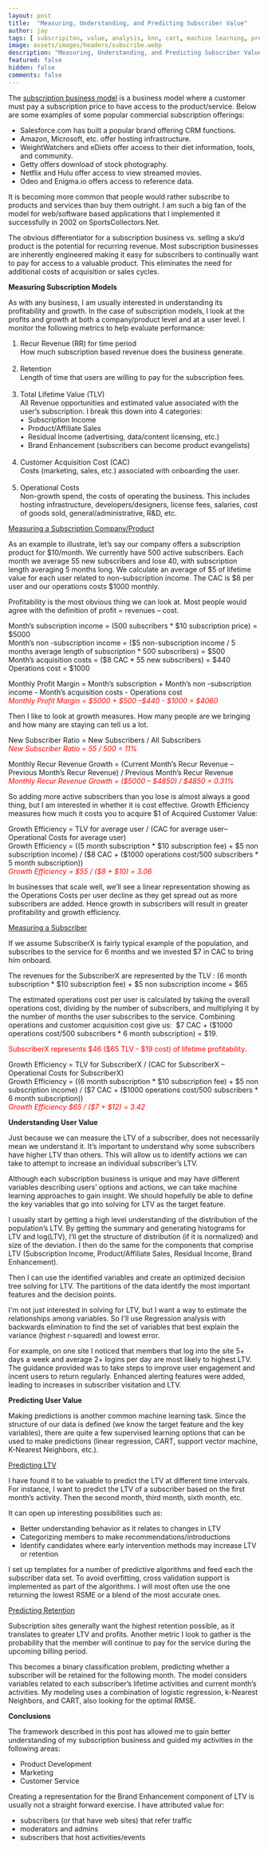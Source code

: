 ```yaml
---
layout: post
title:  "Measuring, Understanding, and Predicting Subscriber Value"
author: jay
tags: [ subscripiton, value, analysis, knn, cart, machine learning, prediction ]
image: assets/images/headers/subscribe.webp
description: "Measuring, Understanding, and Predicting Subscriber Value"
featured: false
hidden: false
comments: false
---
```






<p>The&nbsp;<span style="margin: 0px; padding: 0px; text-decoration: underline;">subscription business model</span>&nbsp;is a business model where a customer must pay a subscription price to have access to the product/service. Below are some examples of some popular commercial subscription offerings:</p>
<ul>
<li>Salesforce.com has built a popular brand offering CRM functions.</li>
<li>Amazon, Microsoft, etc. offer hosting infrastructure.&nbsp;</li>
<li>WeightWatchers and eDiets offer access to their diet information, tools, and community.</li>
<li>Getty offers download of stock photography.</li>
<li>Netflix and Hulu offer access to view streamed movies.</li>
<li>Odeo and Enigma.io offers access to reference data.&nbsp;</li>
</ul>
<p>It is becoming more common that people would rather subscribe to products and services than buy them outright. I am such a big fan of the model for web/software based applications that I implemented it successfully in 2002 on SportsCollectors.Net.</p>
<p>The obvious differentiator for a subscription business vs. selling a sku&rsquo;d product is the potential for recurring revenue. Most subscription businesses are inherently engineered making it easy for subscribers to continually want to pay for access to a valuable product. This eliminates the need for additional costs of acquisition or sales cycles.</p>
<p><strong style="margin: 0px; padding: 0px;">Measuring Subscription Models</strong></p>
<p>As with any business, I am usually interested in understanding its profitability and growth. In the case of subscription models, I look at the profits and growth at both a company/product level and at a user level. I monitor the following metrics to help evaluate performance:</p>
<ol>
<li>Recur Revenue (RR) for time period<br style="margin: 0px; padding: 0px;" />How much subscription based revenue does the business generate.<br style="margin: 0px; padding: 0px;" />&nbsp;</li>
<li>Retention<br style="margin: 0px; padding: 0px;" />Length of time that users are willing to pay for the subscription fees.<br style="margin: 0px; padding: 0px;" />&nbsp;</li>
<li>Total Lifetime Value (TLV)<br style="margin: 0px; padding: 0px;" />All Revenue opportunities and estimated value associated with the user&rsquo;s subscription. I break this down into 4 categories:<br style="margin: 0px; padding: 0px;" />&bull; &nbsp;Subscription Income<br style="margin: 0px; padding: 0px;" />&bull; &nbsp;Product/Affiliate Sales&nbsp;<br style="margin: 0px; padding: 0px;" />&bull; &nbsp;Residual Income (advertising, data/content licensing, etc.)<br style="margin: 0px; padding: 0px;" />&bull; &nbsp;Brand Enhancement (subscribers can become product evangelists)<br style="margin: 0px; padding: 0px;" />&nbsp;</li>
<li>Customer Acquisition Cost (CAC)<br style="margin: 0px; padding: 0px;" />Costs (marketing, sales, etc.) associated with onboarding the user.<br style="margin: 0px; padding: 0px;" />&nbsp;</li>
<li>Operational Costs&nbsp;<br style="margin: 0px; padding: 0px;" />Non-growth spend, the costs of operating the business. This includes hosting infrastructure, developers/designers, license fees, salaries, cost of goods sold, general/administrative, R&amp;D, etc.</li>
</ol>
<p><span style="margin: 0px; padding: 0px; text-decoration: underline;">Measuring a Subscription Company/Product</span></p>
<p>As an example to illustrate, let&rsquo;s say our company offers a subscription product for $10/month. We currently have 500 active subscribers. Each month we average 55 new subscribers and lose 40, with subscription length averaging 5 months long. We calculate an average of $5 of lifetime value for each user related to non-subscription income. The CAC is $8 per user and our operations costs $1000 monthly.</p>
<p>Profitability is the most obvious thing we can look at. Most people would agree with the definition of profit = revenues &ndash; cost.&nbsp;</p>
<p>Month&rsquo;s subscription income = (500 subscribers * $10 subscription price) = $5000<br style="margin: 0px; padding: 0px;" />Month&rsquo;s non -subscription income = ($5 non-subscription income / 5 months average length of subscription * 500 subscribers) = $500<br style="margin: 0px; padding: 0px;" />Month&rsquo;s acquisition costs = ($8 CAC * 55 new subscribers) = $440<br style="margin: 0px; padding: 0px;" />Operations cost = $1000</p>
<p>Monthly Profit Margin = Month&rsquo;s subscription + Month&rsquo;s non -subscription income - Month&rsquo;s acquisition costs - Operations cost<br style="margin: 0px; padding: 0px;" /><span style="margin: 0px; padding: 0px; color: #ff0000;"><em style="margin: 0px; padding: 0px;">Monthly Profit Margin = $5000 + $500 &ndash;$440 - $1000 = $4060</em></span></p>
<p>Then I like to look at growth measures. How many people are we bringing and how many are staying can tell us a lot.&nbsp;</p>
<p>New Subscriber Ratio = New Subscribers / All Subscribers<br style="margin: 0px; padding: 0px;" /><span style="margin: 0px; padding: 0px; color: #ff0000;"><em style="margin: 0px; padding: 0px;">New Subscriber Ratio = 55 / 500 = 11%&nbsp;</em></span></p>
<p>Monthly Recur Revenue Growth = (Current Month&rsquo;s Recur Revenue &ndash; Previous Month&rsquo;s Recur Revenue) / Previous Month&rsquo;s Recur Revenue<br style="margin: 0px; padding: 0px;" /><span style="margin: 0px; padding: 0px; color: #ff0000;"><em style="margin: 0px; padding: 0px;">Monthly Recur Revenue Growth = ($5000 &ndash; $4850) / $4850 = 0.31%</em></span></p>
<p>So adding more active subscribers than you lose is almost always a good thing, but I am interested in whether it is cost effective. Growth Efficiency measures how much it costs you to acquire $1 of Acquired Customer Value:</p>
<p>Growth Efficiency = TLV for average user / (CAC for average user&ndash; Operational Costs for average user)<br style="margin: 0px; padding: 0px;" />Growth Efficiency = ((5 month subscription * $10 subscription fee) + $5 non subscription income) / ($8 CAC + ($1000 operations cost/500 subscribers * 5 month subscription))<br style="margin: 0px; padding: 0px;" /><span style="margin: 0px; padding: 0px; color: #ff0000;"><em style="margin: 0px; padding: 0px;">Growth Efficiency = $55 / ($8 + $10) = 3.06</em></span></p>
<p>In businesses that scale well, we&rsquo;ll see a linear representation showing as the Operations Costs per user decline as they get spread out as more subscribers are added. Hence growth in subscribers will result in greater profitability and growth efficiency.&nbsp;</p>
<p><span style="margin: 0px; padding: 0px; text-decoration: underline;">Measuring a Subscriber</span></p>
<p>If we assume SubscriberX is fairly typical example of the population, and subscribes to the service for 6 months and we invested $7 in CAC to bring him onboard.</p>
<p>The revenues for the SubscriberX are represented by the TLV : (6 month subscription * $10 subscription fee) + $5 non subscription income = $65</p>
<p>The estimated operations cost per user is calculated by taking the overall operations cost, dividing by the number of subscribers, and multiplying it by the number of months the user subscribes to the service. Combining operations and customer acquisition cost give us: &nbsp;$7 CAC + ($1000 operations cost/500 subscribers * 6 month subscription) = $19.&nbsp;</p>
<p><span style="margin: 0px; padding: 0px; color: #ff0000;">SubscriberX represents $46 ($65 TLV - $19 cost) of lifetime profitability.</span></p>
<p>Growth Efficiency = TLV for SubscriberX / (CAC for SubscriberX &ndash; Operational Costs for SubscriberX)<br style="margin: 0px; padding: 0px;" />Growth Efficiency = ((6 month subscription * $10 subscription fee) + $5 non subscription income) / ($7 CAC + ($1000 operations cost/500 subscribers * 6 month subscription))<br style="margin: 0px; padding: 0px;" /><span style="margin: 0px; padding: 0px; color: #ff0000;"><em style="margin: 0px; padding: 0px;">Growth Efficiency $65 / ($7 + $12) = 3.42</em></span></p>
<p><strong style="margin: 0px; padding: 0px;">Understanding User Value</strong></p>
<p>Just because we can measure the LTV of a subscriber, does not necessarily mean we understand it. It&rsquo;s important to understand why some subscribers have higher LTV than others. This will allow us to identify actions we can take to attempt to increase an individual subscriber&rsquo;s LTV.</p>
<p>Although each subscription business is unique and may have different variables describing users&rsquo; options and actions, we can take machine learning approaches to gain insight. We should hopefully be able to define the key variables that go into solving for LTV as the target feature.</p>
<p>I usually start by getting a high level understanding of the distribution of the population&rsquo;s LTV. By getting the summary and generating histograms for LTV and log(LTV), I&rsquo;ll get the structure of distribution (if it is normalized) and size of the deviation. I then do the same for the components that comprise LTV (Subscription Income, Product/Affiliate Sales, Residual Income, Brand Enhancement).</p>
<p>Then I can use the identified variables and create an optimized decision tree solving for LTV. The partitions of the data identify the most important features and the decision points.</p>
<p>I'm not just interested in solving for LTV, but I want a way to estimate the relationships among variables. So I'll use Regression analysis with backwards elimination to find the set of variables that best explain the variance (highest r-squared) and lowest error. &nbsp;</p>
<p>For example, on one site I noticed that members that log into the site 5+ days a week and average 2+ logins per day are most likely to highest LTV. The guidance provided was to take steps to improve user engagement and incent users to return regularly. Enhanced alerting features were added, leading to increases in subscriber visitation and LTV.</p>
<p><strong style="margin: 0px; padding: 0px;">Predicting User Value</strong></p>
<p>Making predictions is another common machine learning task. Since the structure of our data is defined (we know the target feature and the key variables), there are quite a few supervised learning options that can be used to make predictions (linear regression, CART, support vector machine, K-Nearest Neighbors, etc.).</p>
<p><span style="margin: 0px; padding: 0px; text-decoration: underline;">Predicting LTV</span></p>
<p>I have found it to be valuable to predict the LTV at different time intervals. For instance, I want to predict the LTV of a subscriber based on the first month&rsquo;s activity. Then the second month, third month, sixth month, etc.</p>
<p>It can open up interesting possibilities such as:</p>
<ul>
<li>Better understanding behavior as it relates to changes in LTV</li>
<li>Categorizing members to make recommendations/introductions</li>
<li>Identify candidates where early intervention methods may increase LTV or retention</li>
</ul>
<p>I set up templates for a number of predictive algorithms and feed each the subscriber data set. To avoid overfitting, cross validation support is implemented as part of the algorithms. I will most often use the one returning the lowest RSME or a blend of the most accurate ones.</p>
<p><span style="margin: 0px; padding: 0px; text-decoration: underline;">Predicting Retention</span></p>
<p>Subscription sites generally want the highest retention possible, as it translates to greater LTV and profits. Another metric I look to gather is the probability that the member will continue to pay for the service during the upcoming billing period.&nbsp;</p>
<p>This becomes a binary classification problem, predicting whether a subscriber will be retained for the following month. The model considers variables related to each subscriber&rsquo;s lifetime activities and current month&rsquo;s activities. My modeling uses a combination of logistic regression, k-Nearest Neighbors, and CART, also looking for the optimal RMSE.</p>
<p><strong style="margin: 0px; padding: 0px;">Conclusions</strong></p>
<p>The framework described in this post has allowed me to gain better understanding of my subscription business and guided my activities in the following areas:</p>
<ul>
<li>Product Development</li>
<li>Marketing</li>
<li>Customer Service</li>
</ul>
<p>Creating a representation for the Brand Enhancement component of LTV is usually not a straight forward exercise. I have attributed value for:</p>
<ul>
<li>subscribers (or that have web sites) that refer traffic</li>
<li>moderators and admins</li>
<li>subscribers that host activities/events</li>
